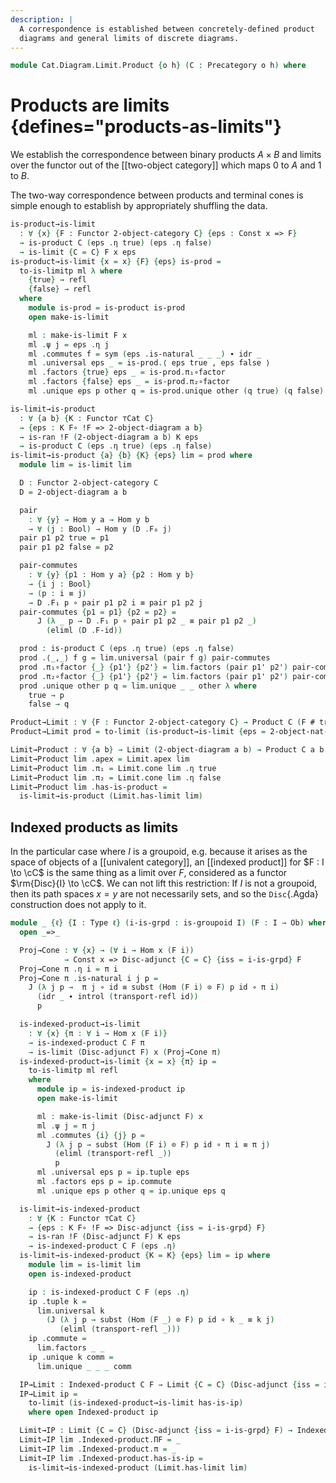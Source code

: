 ```yaml
---
description: |
  A correspondence is established between concretely-defined product
  diagrams and general limits of discrete diagrams.
---
```


<!--
```agda
open import Cat.Instances.Shape.Terminal
open import Cat.Diagram.Product.Indexed
open import Cat.Instances.Shape.Two
open import Cat.Diagram.Limit.Base
open import Cat.Instances.Discrete
open import Cat.Functor.Kan.Base
open import Cat.Diagram.Product
open import Cat.Prelude

open import Data.Bool
```
-->

```agda
module Cat.Diagram.Limit.Product {o h} (C : Precategory o h) where
```

<!--
```agda
open import Cat.Reasoning C

open is-product
open Product
open Functor
open _=>_
```
-->

# Products are limits {defines="products-as-limits"}

We establish the correspondence between binary products $A \times B$ and
limits over the functor out of the [[two-object category]] which maps $0$
to $A$ and $1$ to $B$.

The two-way correspondence between products and terminal cones is
simple enough to establish by appropriately shuffling the data.

```agda
is-product→is-limit
  : ∀ {x} {F : Functor 2-object-category C} {eps : Const x => F}
  → is-product C (eps .η true) (eps .η false)
  → is-limit {C = C} F x eps
is-product→is-limit {x = x} {F} {eps} is-prod =
  to-is-limitp ml λ where
    {true} → refl
    {false} → refl
  where
    module is-prod = is-product is-prod
    open make-is-limit

    ml : make-is-limit F x
    ml .ψ j = eps .η j
    ml .commutes f = sym (eps .is-natural _ _ _) ∙ idr _
    ml .universal eps _ = is-prod.⟨ eps true , eps false ⟩
    ml .factors {true} eps _ = is-prod.π₁∘factor
    ml .factors {false} eps _ = is-prod.π₂∘factor
    ml .unique eps p other q = is-prod.unique other (q true) (q false)

is-limit→is-product
  : ∀ {a b} {K : Functor ⊤Cat C}
  → {eps : K F∘ !F => 2-object-diagram a b}
  → is-ran !F (2-object-diagram a b) K eps
  → is-product C (eps .η true) (eps .η false)
is-limit→is-product {a} {b} {K} {eps} lim = prod where
  module lim = is-limit lim

  D : Functor 2-object-category C
  D = 2-object-diagram a b

  pair
    : ∀ {y} → Hom y a → Hom y b
    → ∀ (j : Bool) → Hom y (D .F₀ j)
  pair p1 p2 true = p1
  pair p1 p2 false = p2

  pair-commutes
    : ∀ {y} {p1 : Hom y a} {p2 : Hom y b}
    → {i j : Bool}
    → (p : i ≡ j)
    → D .F₁ p ∘ pair p1 p2 i ≡ pair p1 p2 j
  pair-commutes {p1 = p1} {p2 = p2} =
      J (λ _ p → D .F₁ p ∘ pair p1 p2 _ ≡ pair p1 p2 _)
        (eliml (D .F-id))

  prod : is-product C (eps .η true) (eps .η false)
  prod .⟨_,_⟩ f g = lim.universal (pair f g) pair-commutes
  prod .π₁∘factor {_} {p1'} {p2'} = lim.factors (pair p1' p2') pair-commutes
  prod .π₂∘factor {_} {p1'} {p2'} = lim.factors (pair p1' p2') pair-commutes
  prod .unique other p q = lim.unique _ _ other λ where
    true → p
    false → q

Product→Limit : ∀ {F : Functor 2-object-category C} → Product C (F # true) (F # false) → Limit F
Product→Limit prod = to-limit (is-product→is-limit {eps = 2-object-nat-trans _ _} (has-is-product prod))

Limit→Product : ∀ {a b} → Limit (2-object-diagram a b) → Product C a b
Limit→Product lim .apex = Limit.apex lim
Limit→Product lim .π₁ = Limit.cone lim .η true
Limit→Product lim .π₂ = Limit.cone lim .η false
Limit→Product lim .has-is-product =
  is-limit→is-product (Limit.has-limit lim)
```

## Indexed products as limits

In the particular case where $I$ is a groupoid, e.g. because it arises
as the space of objects of a [[univalent category]], an [[indexed product]] for
$F : I \to \cC$ is the same thing as a limit over $F$, considered as
a functor $\rm{Disc}{I} \to \cC$. We can not lift this restriction: If
$I$ is not a groupoid, then its path spaces $x = y$ are not necessarily
sets, and so the `Disc`{.Agda} construction does not apply to it.

```agda
module _ {ℓ} {I : Type ℓ} (i-is-grpd : is-groupoid I) (F : I → Ob) where
  open _=>_

  Proj→Cone : ∀ {x} → (∀ i → Hom x (F i))
            → Const x => Disc-adjunct {C = C} {iss = i-is-grpd} F
  Proj→Cone π .η i = π i
  Proj→Cone π .is-natural i j p =
    J (λ j p →  π j ∘ id ≡ subst (Hom (F i) ⊙ F) p id ∘ π i)
      (idr _ ∙ introl (transport-refl id))
      p

  is-indexed-product→is-limit
    : ∀ {x} {π : ∀ i → Hom x (F i)}
    → is-indexed-product C F π
    → is-limit (Disc-adjunct F) x (Proj→Cone π)
  is-indexed-product→is-limit {x = x} {π} ip =
    to-is-limitp ml refl
    where
      module ip = is-indexed-product ip
      open make-is-limit

      ml : make-is-limit (Disc-adjunct F) x
      ml .ψ j = π j
      ml .commutes {i} {j} p =
        J (λ j p → subst (Hom (F i) ⊙ F) p id ∘ π i ≡ π j)
          (eliml (transport-refl _))
          p
      ml .universal eps p = ip.tuple eps
      ml .factors eps p = ip.commute
      ml .unique eps p other q = ip.unique eps q

  is-limit→is-indexed-product
    : ∀ {K : Functor ⊤Cat C}
    → {eps : K F∘ !F => Disc-adjunct {iss = i-is-grpd} F}
    → is-ran !F (Disc-adjunct F) K eps
    → is-indexed-product C F (eps .η)
  is-limit→is-indexed-product {K = K} {eps} lim = ip where
    module lim = is-limit lim
    open is-indexed-product

    ip : is-indexed-product C F (eps .η)
    ip .tuple k =
      lim.universal k
        (J (λ j p → subst (Hom (F _) ⊙ F) p id ∘ k _ ≡ k j)
           (eliml (transport-refl _)))
    ip .commute =
      lim.factors _ _
    ip .unique k comm =
      lim.unique _ _ _ comm

  IP→Limit : Indexed-product C F → Limit {C = C} (Disc-adjunct {iss = i-is-grpd} F)
  IP→Limit ip =
    to-limit (is-indexed-product→is-limit has-is-ip)
    where open Indexed-product ip

  Limit→IP : Limit {C = C} (Disc-adjunct {iss = i-is-grpd} F) → Indexed-product C F
  Limit→IP lim .Indexed-product.ΠF = _
  Limit→IP lim .Indexed-product.π = _
  Limit→IP lim .Indexed-product.has-is-ip =
    is-limit→is-indexed-product (Limit.has-limit lim)
```

